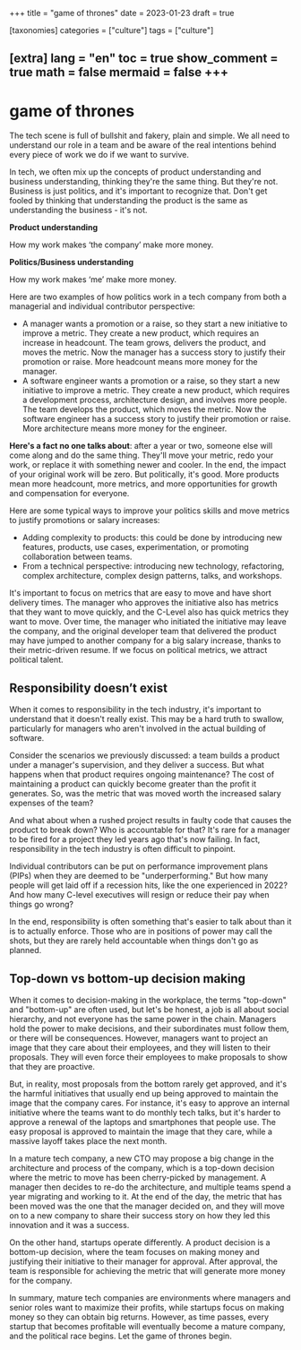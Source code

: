 +++
title = "game of thrones"
date = 2023-01-23
draft = true
 

[taxonomies]
categories = ["culture"]
tags = ["culture"]

[extra]
lang = "en"
toc = true
show_comment = true
math = false
mermaid = false
+++
---

# game of thrones

The tech scene is full of bullshit and fakery, plain and simple. We all need to understand our role in a team and be aware of the real intentions behind every piece of work we do if we want to survive.

In tech, we often mix up the concepts of product understanding and business understanding, thinking they're the same thing. But they're not. Business is just politics, and it's important to recognize that. Don't get fooled by thinking that understanding the product is the same as understanding the business - it's not.

**Product understanding**

How my work makes ‘the company’ make more money.

**Politics/Business understanding**

How my work makes ‘me’ make more money.

Here are two examples of how politics work in a tech company from both a managerial and individual contributor perspective:

- A manager wants a promotion or a raise, so they start a new initiative to improve a metric. They create a new product, which requires an increase in headcount. The team grows, delivers the product, and moves the metric. Now the manager has a success story to justify their promotion or raise. More headcount means more money for the manager.
- A software engineer wants a promotion or a raise, so they start a new initiative to improve a metric. They create a new product, which requires a development process, architecture design, and involves more people. The team develops the product, which moves the metric. Now the software engineer has a success story to justify their promotion or raise. More architecture means more money for the engineer.

**Here's a fact no one talks about**: after a year or two, someone else will come along and do the same thing. They'll move your metric, redo your work, or replace it with something newer and cooler. In the end, the impact of your original work will be zero. But politically, it's good. More products mean more headcount, more metrics, and more opportunities for growth and compensation for everyone.

Here are some typical ways to improve your politics skills and move metrics to justify promotions or salary increases:

- Adding complexity to products: this could be done by introducing new features, products, use cases, experimentation, or promoting collaboration between teams.
- From a technical perspective: introducing new technology, refactoring, complex architecture, complex design patterns, talks, and workshops.

It's important to focus on metrics that are easy to move and have short delivery times. The manager who approves the initiative also has metrics that they want to move quickly, and the C-Level also has quick metrics they want to move. Over time, the manager who initiated the initiative may leave the company, and the original developer team that delivered the product may have jumped to another company for a big salary increase, thanks to their metric-driven resume. If we focus on political metrics, we attract political talent.

## Responsibility doesn’t exist

When it comes to responsibility in the tech industry, it's important to understand that it doesn't really exist. This may be a hard truth to swallow, particularly for managers who aren't involved in the actual building of software.

Consider the scenarios we previously discussed: a team builds a product under a manager's supervision, and they deliver a success. But what happens when that product requires ongoing maintenance? The cost of maintaining a product can quickly become greater than the profit it generates. So, was the metric that was moved worth the increased salary expenses of the team?

And what about when a rushed project results in faulty code that causes the product to break down? Who is accountable for that? It's rare for a manager to be fired for a project they led years ago that's now failing. In fact, responsibility in the tech industry is often difficult to pinpoint.

Individual contributors can be put on performance improvement plans (PIPs) when they are deemed to be "underperforming." But how many people will get laid off if a recession hits, like the one experienced in 2022? And how many C-level executives will resign or reduce their pay when things go wrong?

In the end, responsibility is often something that's easier to talk about than it is to actually enforce. Those who are in positions of power may call the shots, but they are rarely held accountable when things don't go as planned.

## Top-down vs bottom-up decision making

When it comes to decision-making in the workplace, the terms "top-down" and "bottom-up" are often used, but let's be honest, a job is all about social hierarchy, and not everyone has the same power in the chain. Managers hold the power to make decisions, and their subordinates must follow them, or there will be consequences. However, managers want to project an image that they care about their employees, and they will listen to their proposals. They will even force their employees to make proposals to show that they are proactive.

But, in reality, most proposals from the bottom rarely get approved, and it's the harmful initiatives that usually end up being approved to maintain the image that the company cares. For instance, it's easy to approve an internal initiative where the teams want to do monthly tech talks, but it's harder to approve a renewal of the laptops and smartphones that people use. The easy proposal is approved to maintain the image that they care, while a massive layoff takes place the next month.

In a mature tech company, a new CTO may propose a big change in the architecture and process of the company, which is a top-down decision where the metric to move has been cherry-picked by management. A manager then decides to re-do the architecture, and multiple teams spend a year migrating and working to it. At the end of the day, the metric that has been moved was the one that the manager decided on, and they will move on to a new company to share their success story on how they led this innovation and it was a success.

On the other hand, startups operate differently. A product decision is a bottom-up decision, where the team focuses on making money and justifying their initiative to their manager for approval. After approval, the team is responsible for achieving the metric that will generate more money for the company.

In summary, mature tech companies are environments where managers and senior roles want to maximize their profits, while startups focus on making money so they can obtain big returns. However, as time passes, every startup that becomes profitable will eventually become a mature company, and the political race begins. Let the game of thrones begin.